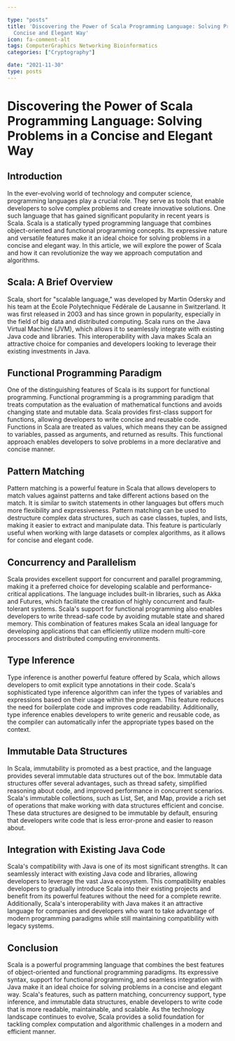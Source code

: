 ```yaml
---

type: "posts"
title: 'Discovering the Power of Scala Programming Language: Solving Problems in a
  Concise and Elegant Way'
icon: fa-comment-alt
tags: ComputerGraphics Networking Bioinformatics
categories: ["Cryptography"]

date: "2021-11-30"
type: posts
---
```





# Discovering the Power of Scala Programming Language: Solving Problems in a Concise and Elegant Way

## Introduction

In the ever-evolving world of technology and computer science, programming languages play a crucial role. They serve as tools that enable developers to solve complex problems and create innovative solutions. One such language that has gained significant popularity in recent years is Scala. Scala is a statically typed programming language that combines object-oriented and functional programming concepts. Its expressive nature and versatile features make it an ideal choice for solving problems in a concise and elegant way. In this article, we will explore the power of Scala and how it can revolutionize the way we approach computation and algorithms.

## Scala: A Brief Overview

Scala, short for "scalable language," was developed by Martin Odersky and his team at the École Polytechnique Fédérale de Lausanne in Switzerland. It was first released in 2003 and has since grown in popularity, especially in the field of big data and distributed computing. Scala runs on the Java Virtual Machine (JVM), which allows it to seamlessly integrate with existing Java code and libraries. This interoperability with Java makes Scala an attractive choice for companies and developers looking to leverage their existing investments in Java.

## Functional Programming Paradigm

One of the distinguishing features of Scala is its support for functional programming. Functional programming is a programming paradigm that treats computation as the evaluation of mathematical functions and avoids changing state and mutable data. Scala provides first-class support for functions, allowing developers to write concise and reusable code. Functions in Scala are treated as values, which means they can be assigned to variables, passed as arguments, and returned as results. This functional approach enables developers to solve problems in a more declarative and concise manner.

## Pattern Matching

Pattern matching is a powerful feature in Scala that allows developers to match values against patterns and take different actions based on the match. It is similar to switch statements in other languages but offers much more flexibility and expressiveness. Pattern matching can be used to destructure complex data structures, such as case classes, tuples, and lists, making it easier to extract and manipulate data. This feature is particularly useful when working with large datasets or complex algorithms, as it allows for concise and elegant code.

## Concurrency and Parallelism

Scala provides excellent support for concurrent and parallel programming, making it a preferred choice for developing scalable and performance-critical applications. The language includes built-in libraries, such as Akka and Futures, which facilitate the creation of highly concurrent and fault-tolerant systems. Scala's support for functional programming also enables developers to write thread-safe code by avoiding mutable state and shared memory. This combination of features makes Scala an ideal language for developing applications that can efficiently utilize modern multi-core processors and distributed computing environments.

## Type Inference

Type inference is another powerful feature offered by Scala, which allows developers to omit explicit type annotations in their code. Scala's sophisticated type inference algorithm can infer the types of variables and expressions based on their usage within the program. This feature reduces the need for boilerplate code and improves code readability. Additionally, type inference enables developers to write generic and reusable code, as the compiler can automatically infer the appropriate types based on the context.

## Immutable Data Structures

In Scala, immutability is promoted as a best practice, and the language provides several immutable data structures out of the box. Immutable data structures offer several advantages, such as thread safety, simplified reasoning about code, and improved performance in concurrent scenarios. Scala's immutable collections, such as List, Set, and Map, provide a rich set of operations that make working with data structures efficient and concise. These data structures are designed to be immutable by default, ensuring that developers write code that is less error-prone and easier to reason about.

## Integration with Existing Java Code

Scala's compatibility with Java is one of its most significant strengths. It can seamlessly interact with existing Java code and libraries, allowing developers to leverage the vast Java ecosystem. This compatibility enables developers to gradually introduce Scala into their existing projects and benefit from its powerful features without the need for a complete rewrite. Additionally, Scala's interoperability with Java makes it an attractive language for companies and developers who want to take advantage of modern programming paradigms while still maintaining compatibility with legacy systems.

## Conclusion

Scala is a powerful programming language that combines the best features of object-oriented and functional programming paradigms. Its expressive syntax, support for functional programming, and seamless integration with Java make it an ideal choice for solving problems in a concise and elegant way. Scala's features, such as pattern matching, concurrency support, type inference, and immutable data structures, enable developers to write code that is more readable, maintainable, and scalable. As the technology landscape continues to evolve, Scala provides a solid foundation for tackling complex computation and algorithmic challenges in a modern and efficient manner.